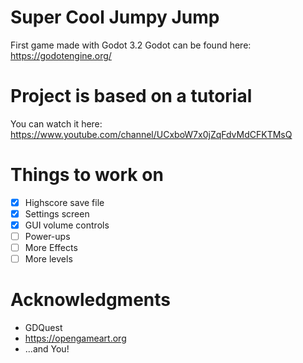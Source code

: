 # Super Cool Jumpy Jump
First game made with Godot 3.2
Godot can be found here: https://godotengine.org/


# Project is based on a tutorial
You can watch it here: https://www.youtube.com/channel/UCxboW7x0jZqFdvMdCFKTMsQ


# Things to work on
- [x] Highscore save file
- [x] Settings screen
- [x] GUI volume controls
- [ ] Power-ups
- [ ] More Effects
- [ ] More levels

# Acknowledgments
* GDQuest
* https://opengameart.org
* ...and You!

